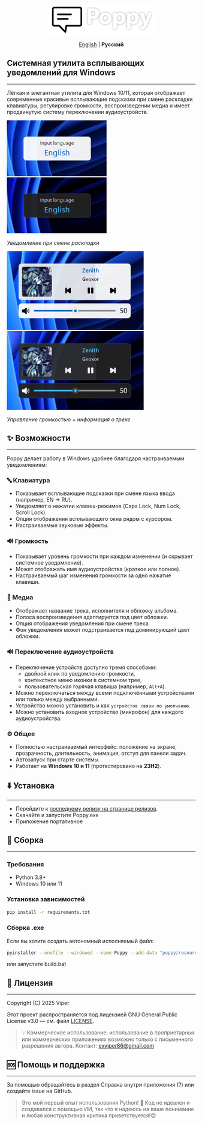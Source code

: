 <p align="center">
  <img src="header.png" height="80" />
</p>

<p align="center">
  <a href="README.md">English</a> | <strong>Русский</strong>
</p>

## Системная утилита всплывающих уведомлений для Windows

---

Лёгкая и элегантная утилита для Windows 10/11, которая отображает современные красивые всплывающие подсказки 
при смене раскладки клавиатуры, регулировке громкости, воспроизведении медиа и имеет продвинутую систему переключении аудиоустройств.

<img src="screenshots/language%20light.png" height="149">
<img src="screenshots/language%20dark.png" height="149">

*Уведомление при смене раскладки*

<img src="screenshots/media%20light.png" height="210">
<img src="screenshots/media%20dark.png" height="210">

*Управление громкостью + информация о треке*

## ✨ Возможности

---

Poppy делает работу в Windows удобнее благодаря настраиваемым уведомлениям:

### 🔤 Клавиатура
- Показывает всплывающие подсказки при смене языка ввода (например, EN → RU).
- Уведомляет о нажатии клавиш-режимов (Caps Lock, Num Lock, Scroll Lock).
- Опция отображения всплывающего окна рядом с курсором.
- Настраиваемые звуковые эффекты.

### 🔊 Громкость
- Показывает уровень громкости при каждом изменении (и скрывает системное уведомление).
- Может отображать имя аудиоустройства (краткое или полное).
- Настраиваемый шаг изменения громкости за одно нажатие клавиши.

### 🎵 Медиа
- Отображает название трека, исполнителя и обложку альбома.
- Полоса воспроизведения адаптируется под цвет обложки.
- Опция отображения уведомления при смене трека.
- Фон уведомления может подстраивается под доминирующий цвет обложки.

### 🔊 Переключение аудиоустройств
- Переключение устройств доступно тремя способами:
  - двойной клик по уведомлению громкости,
  - контекстное меню иконки в системном трее,
  - пользовательская горячая клавиша (например, `Alt+A`).
- Можно переключаться между всеми подключёнными устройствами или только между выбранными.
- Устройство можно установить и как `устройстов связи по умолчанию`.
- Можно установить входное устройство (микрофон) для каждого aудиоустройства.

### ⚙️ Общее
- Полностью настраиваемый интерфейс: положение на экране, прозрачность, длительность, анимация, отступ для панели задач.
- Автозапуск при старте системы.
- Работает на **Windows 10 и 11** (протестировано на **23H2**).


## ⬇️ Установка

---

- Перейдите к [последнему релизу на странице релизов](https://github.com/exviper86/poppy/releases/latest).
- Скачайте и запустите Poppy.exe
- Приложение портативное


## 🚀 Сборка

---

### Требования
- Python 3.8+
- Windows 10 или 11

### Установка зависимостей
```bash
pip install -r requirements.txt
```

### Сборка .exe
Если вы хотите создать автономный исполняемый файл:
```bash
pyinstaller --onefile --windowed --name Poppy --add-data "poppy/resources;resources" --icon="poppy/resources/icon.ico" poppy/main.py
```
или запустите build.bat


## 📄 Лицензия

---

Copyright (C) 2025 Viper

Этот проект распространяется под лицензией GNU General Public License v3.0 — см. файл [LICENSE](LICENSE).

>💡 Коммерческое использование: использование в проприетарных или коммерческих приложениях возможно только с письменного разрешения автора.
Контакт: [exviper86@gmail.com](mailto:exviper86@gmail.com)


## 🆘 Помощь и поддержка

---

За помощью обращайтесь в раздел Справка внутри приложения (?) или создайте issue на GitHub.

> Это мой первый опыт использования Python! 🐍
Код не идеален и создавался с помощью ИИ, так что я надеюсь на ваше понимание
> и любая конструктивная критика приветствуется!😊